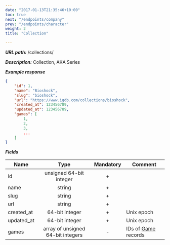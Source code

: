 ```yaml
---
date: "2017-01-13T21:35:46+10:00"
toc: true
next: "/endpoints/company"
prev: "/endpoints/character"
weight: 2
title: "Collection"

---
```


***URL path:*** /collections/

***Description:*** Collection, AKA Series

***Example response***

```json
{
    "id": 1,
    "name": "Bioshock",
    "slug": "bioshock",
    "url": "https://www.igdb.com/collections/bioshock",
    "created_at": 123456789,
    "updated_at": 123456789,
    "games": [
        1,
        2,
        3,
        ...
    ]
}
```

***Fields***

| Name       | Type                              | Mandatory | Comment |
| ---------- |:---------------------------------:|:---------:| ------- |
| id         | unsigned 64-bit integer           |     +     ||
| name       | string                            |     +     ||
| slug       | string                            |     +     ||
| url        | string                            |     +     ||
| created_at | 64-bit integer                    |     +     | Unix epoch |
| updated_at | 64-bit integer                    |     +     | Unix epoch |
| games      | array of unsigned 64-bit integers |     -     | IDs of [Game](../game) records |
